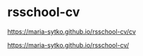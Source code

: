 # rsschool-cv
https://maria-sytko.github.io/rsschool-cv/cv

https://maria-sytko.github.io/rsschool-cv/

